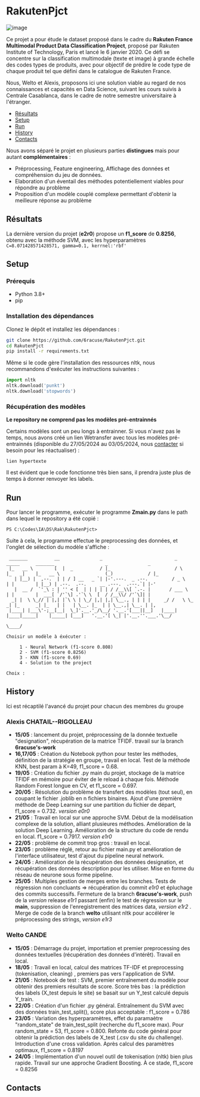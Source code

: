 # RakutenPjct
![image](https://github.com/6racuse/RakutenPjct/assets/148326846/7026c66e-bdc6-48ca-8c67-5fdd0d7ac434)

Ce projet a pour étude le dataset proposé dans le cadre du **Rakuten France Multimodal Product Data Classification Project**, proposé par Rakuten Institute of Technology, Paris et lancé le 6 janvier 2020. Ce défi se concentre sur la classification multimodale (texte et image) à grande échelle des codes types de produits, avec pour objectif de prédire le code type de chaque produit tel que défini dans le catalogue de Rakuten France.

Nous, Welto et Alexis, proposons ici une solution viable au regard de nos connaissances et capacités en Data Science, suivant les cours suivis à Centrale Casablanca, dans le cadre de notre semestre universitaire à l'étranger.

- [Résultats](#Résultats)
- [Setup](#Setup)
- [Run](#Run)
- [History](#History)
- [Contacts](#Contacts)

Nous avons séparé le projet en plusieurs parties **distingues** mais pour autant **complémentaires** : 
- Préprocessing, Feature engineering, Affichage des données et compréhension du jeu de données.
- Elaboration d'un éventail des méthodes potentiellement viables pour répondre au problème
- Proposition d'un modèle couplé complexe permettant d'obtenir la meilleure réponse au problème

## Résultats
La dernière version du projet (**e2r0**) propose un **f1_score** de **0.8256**, obtenu avec la méthode SVM, avec les hyperparamètres `C=8.071428571428571, gamma=0.1, kerrnel:'rbf' `
## Setup

### Prérequis
- Python 3.8+
- pip

### Installation des dépendances

Clonez le dépôt et installez les dépendances :

```bash
git clone https://github.com/6racuse/RakutenPjct.git
cd RakutenPjct
pip install -r requirements.txt
```
Même si le code gère l'installation des ressources nltk, nous recommandons d'exécuter les instructions suivantes :

```python
import nltk
nltk.download('punkt')
nltk.download('stopwords')
```

### Récupération des modèles

**Le repository ne comprend pas les modèles pré-entrainnés** 

Certains modèles sont un peu longs à entrainner. Si vous n'avez pas le temps, nous avons créé un lien Wetransfer avec tous les modèles pré-entrainnés (disponible du 27/05/2024 au 03/05/2024, nous [contacter](#Contacts) si besoin pour les réactualiser) :

`lien hypertexte`

Il est évident que le code fonctionne très bien sans, il prendra juste plus de temps à donner renvoyer les labels.
## Run 

Pour lancer le programme, exécuter le programme **Zmain.py** dans le path dans lequel le repository a été copié :
```PS
PS C:\Codes\IA\DS\Rak\RakutenPjct>
```

Suite à cela, le programme effectue le preprocessing des données, et l'onglet de sélection du modèle s'affiche : 

```
 _______          __               _                           _      _____      _______                   _               _    
 |_   __ \        [  |  _          / |_                        / \    |_   _|    |_   __ \                 (_)             / |_  
   | |__) |  ,--.  | | / ] __   _ `| |-'.---.  _ .--.         / _ \     | |        | |__) | .--.  .--.     __ .---.  .---.`| |-' 
   |  __ /  `'_\ : | '' < [  | | | | | / /__\\[ `.-. |       / ___ \    | |        |  ___[ `/'`\] .'`\ \  [  / /__\\/ /'`\]| |   
  _| |  \ \_// | |,| |`\ \ | \_/ |,| |,| \__., | | | |     _/ /   \ \_ _| |_      _| |_   | |   | \__. |_  | | \__.,| \__. | |,  
 |____| |___\'-;__[__|  \_]'.__.'_/\__/ '.__.'[___||__]   |____| |____|_____|    |_____| [___]   '.__.'[ \_| |'.__.''.___.'\__/  
                                                                                                        \____/

Choisir un modèle à éxécuter : 

     1 - Neural Network (f1-score 0.808) 
     2 - SVM (f1-score 0.8256) 
     3 - KNN (f1-score 0.69)
     4 - Solution to the project

Choix :   
```


## History
Ici est récaptilé l'avancé du projet pour chacun des membres du groupe
### Alexis CHATAIL--RIGOLLEAU
- **15/05** : lancement du projet, préprocessing de la donnée textuelle "designation", récupération de la matrice TFIDF. travail sur la branch **6racuse's-work** 
- **16,17/05** : Création du Notebook python pour tester les méthodes, définition de la stratégie en groupe, travail en local. Test de la méthode KNN, best param à K=49, f1_score = 0.68.
- **19/05** : Création du fichier .py main du projet, stockage de la matrice TFIDF en mémoire pour éviter de le reload à chaque fois. Méthode Random Forest longue en CV, et f1_score = 0.697.
- **20/05** : Résolution du problème de transfert des modèles (tout seul), en coupant le fichier .joblib en n fichiers binaires. Ajout d'une première méthode de Deep Learning sur une partition du fichier de départ, f1_score = 0.732. *version e0r0*
- **21/05** : Travail en local sur une approche SVM. Début de la modélisation complexe de la solution, alliant plusieures méthodes. Amélioration de la solution Deep Learning. Amélioration de la structure du code de rendu en local. f1_score = 0.7917. *version e1r0*
- **22/05** : problème de commit trop gros : travail en local.
- **23/05** : problème réglé, retour au fichier main.py et amélioration de l'interface utilisateur, test d'ajout du pipeline neural network.
- **24/05** : Amélioration de la récupération des données designation, et récupération des données description pour les utiliser. Mise en forme du réseau de neurone sous forme pipeline. 
- **25/05** : Multiples gestion de merges entre les branches. Tests de régression non concluants => récupération du commit *e1r0* et épluchage des commits successifs. Fermeture de la branch **6racuse's-work**, push de la *version* release *e1r1* passant (enfin) le test de régression sur le **main**, suppression de l'enregistrement des matrices data, *version e1r2* . Merge de code de la branch **welto** utilisant nltk pour accélérer le préprocessing des strings, *version e1r3*

### Welto CANDE
- **15/05** : Démarrage du projet, importation et premier preprocessing des données textuelles (récupération des données d'intérêt). Travail en local.
- **18/05** : Travail en local, calcul des matrices TF-IDF et preprocessing (tokenisation, cleaning) , premiers pas vers l'application de SVM.
- **21/05** : Notebook de test : SVM, premier entraînement du modèle pour obtenir des premiers résultats de score. Score très bas : la prédiction des labels (X_test depuis le site) se basait sur un Y_test calculé depuis Y_train. 
- **22/05** : Création d'un fichier .py général. Entraînement du SVM avec des données train_test_split(), score plus acceptable : f1_score = 0.786
- **23/05** : Variation des hyperparamètres, effet du paramaètre "random_state" de train_test_split (recherche du f1_score max). Pour random_state = 53, f1_score = 0.800. Refonte du code général pour obtenir la prédiction des labels de X_test (.csv du site du challenge). Introduction d'une cross validation. Après calcul des paramètres optimaux, f1_score = 0.8197
- **24/05** : Implémentation d'un nouvel outil de tokenisation (nltk) bien plus rapide. Travail sur une approche Gradient Boosting. À ce stade, f1_score = 0.8256

## Contacts

